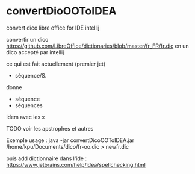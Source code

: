# convertDioOOToIDEA
convert dico libre office for IDE intellij

convertir un dico https://github.com/LibreOffice/dictionaries/blob/master/fr_FR/fr.dic
en un dico accepté par intellij

ce qui est fait actuellement (premier jet) 

- séquence/S. 

donne

- séquence
- séquences

idem avec les x

TODO voir les apstrophes et autres
   
Exemple usage : java -jar convertDicoOOToIDEA.jar /home/kpu/Documents/dico/fr-oo.dic > newfr.dic

puis add dictionnaire dans l'ide :  https://www.jetbrains.com/help/idea/spellchecking.html
